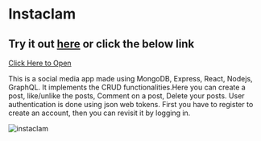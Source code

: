# Instaclam 

## Try it out <a href="https://instaclam.netlify.app" target="_blank">here</a> or click the below link
<a href="https://instaclam.netlify.app" target="_blank">Click Here to Open</a>

This is a social media app made using MongoDB, Express, React, Nodejs, GraphQL. It implements the CRUD functionalities.Here you can create a post, like/unlike the posts, Comment on a post, Delete your posts. User authentication is done using json web tokens. First you have to register to create an account, then you can revisit it by logging in.


![instaclam](https://user-images.githubusercontent.com/63184692/120065920-70314480-c091-11eb-87e0-4e4a9456a739.jpg)

